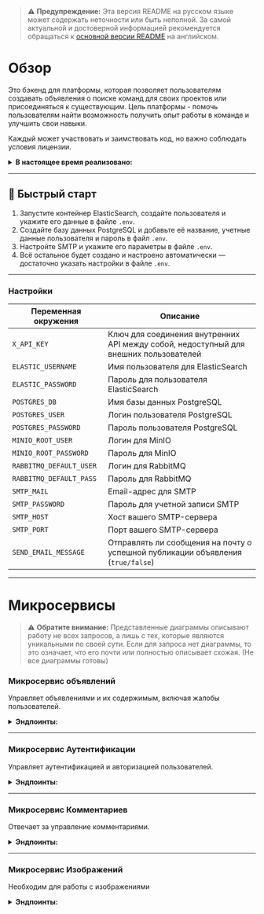 > ⚠️ **Предупреждение:** Эта версия README на русском языке может содержать неточности или быть неполной. За самой актуальной и достоверной информацией рекомендуется обращаться к [основной версии README](README.md) на английском.

# Обзор

Это бэкенд для платформы, которая позволяет пользователям создавать объявления о поиске команд для своих проектов или присоединяться к существующим. Цель платформы - помочь пользователям найти возможность получить опыт работы в команде и улучшить свои навыки.

Каждый может участвовать и заимствовать код, но важно соблюдать условия лицензии.

<details>
  <summary><strong>В настоящее время реализовано:</strong></summary>

  ### Управление объявлениями
  - **Создание, редактирование и удаление объявлений.**
  - **Просмотр списка объявлений.**
  - **Добавление или удаление объявлений из избранного.**
  - **Интеграция с поисковой системой Elasticsearch.**

  ### Управление комментариями и ответами
  - **Создание, редактирование и удаление комментариев к объявлениям.**
  - **Добавление и управление ответными комментариями.**

  ### Управление профилем пользователя и аккаунтом
  - **Регистрация и вход пользователя.**
  - **Редактирование информации профиля пользователя.**
  - **Обновление аватара профиля.**
  - **Просмотр профиля пользователя.**
  - **Удаление учетной записи пользователя.**

  ### Контроль доступа и безопасность
  - **Проверка токена доступа.**
  - **Выдача нового токена доступа с использованием обновляющего токена.**

  ### Инструменты администратора и управление жалобами
  - **Подавать жалобы на пользователей или объявления.**
    - **Привилегии администратора включают:**
      - Просмотр списка жалоб.
      - Удаление жалоб.
  - **Модерация пользователей:**
    - Банить или разбанивать пользователей.
    - Корректировать роли пользователей (повышение или понижение).

  ### Email рассылка
  - **Отправление сообщений на почту (для восстановления пароля или уведомлений)**
</details>

---

## 🚀 Быстрый старт

1. Запустите контейнер ElasticSearch, создайте пользователя и укажите его данные в файле `.env`.  
2. Создайте базу данных PostgreSQL и добавьте её название, учетные данные пользователя и пароль в файл `.env`.  
3. Настройте SMTP и укажите его параметры в файле `.env`.  
4. Всё остальное будет создано и настроено автоматически — достаточно указать настройки в файле `.env`.  

---
### Настройки

| **Переменная окружения**       | **Описание**                                                                                             |
|--------------------------------|-----------------------------------------------------------------------------------------------------------|
| `X_API_KEY`                    | Ключ для соединения внутренних API между собой, недоступный для внешних пользователей                    |
| `ELASTIC_USERNAME`             | Имя пользователя для ElasticSearch                                                                       |
| `ELASTIC_PASSWORD`             | Пароль для пользователя ElasticSearch                                                                    |
| `POSTGRES_DB`                  | Имя базы данных PostgreSQL                                                                               |
| `POSTGRES_USER`                | Логин пользователя PostgreSQL                                                                            |
| `POSTGRES_PASSWORD`            | Пароль пользователя PostgreSQL                                                                           |
| `MINIO_ROOT_USER`              | Логин для MinIO                                                                                          |
| `MINIO_ROOT_PASSWORD`          | Пароль для MinIO                                                                                         |
| `RABBITMQ_DEFAULT_USER`        | Логин для RabbitMQ                                                                                       |
| `RABBITMQ_DEFAULT_PASS`        | Пароль для RabbitMQ                                                                                      |
| `SMTP_MAIL`                    | Email-адрес для SMTP                                                                                     |
| `SMTP_PASSWORD`                | Пароль для учетной записи SMTP                                                                           |
| `SMTP_HOST`                    | Хост вашего SMTP-сервера                                                                                 |
| `SMTP_PORT`                    | Порт вашего SMTP-сервера                                                                                 |
| `SEND_EMAIL_MESSAGE`           | Отправлять ли сообщения на почту о успешной публикации объявления (`true/false`)                        |

---

# Микросервисы
> ⚠️ **Обратите внимание:** Представленные диаграммы описывают работу не всех запросов, а лишь с тех, которые являются уникальными по своей сути. Если для запроса нет диаграммы, то это означает, что его почти или полностью описывает схожая. (Не все диаграммы готовы)

### Микросервис объявлений
Управляет объявлениями и их содержимым, включая жалобы пользователей.
<details>
  <summary><strong>Эндпоинты:</strong></summary>

#### **1. GET** `/card/{id}/get`

- **Описание**: Получить объявление по его уникальному идентификатору.
- **Параметр пути**:
    - `id` — Уникальный идентификатор объявления.
- **Заголовок запроса**:
    - `Authorization` — JWT токен для аутентификации.
- **Пример ответа**:
    ```json
    {
       "id": 15,
       "title": "2-я карточка",
       "text": "описание 2-й карточки",
       "createTime": "2024-10-11T11:13:21.96246",
       "images": [
           {
               "id": 55,
               "imageBucket": "images",
               "imageName": "image-name1.jpg"
           },
           {
               "id": 50,
               "imageBucket": "images",
               "imageName": "image-name2.jpg"
           },
           {
               "id": 51,
               "imageBucket": "images",
               "imageName": "image-name3.jpg"
           },
           {
               "id": 52,
               "imageBucket": "images",
               "imageName": "image-name4.jpg"
           },
           {
               "id": 53,
               "imageBucket": "images",
               "imageName": "image-name5.jpg"
           }
       ],
       "authorName": "johndoe123456789"
   }
    ```
    
- **Коды ответа**:
    - `200 OK`: Успешное получение.
    - `404 Not Found`: Если объявление с указанным идентификатором не существует.

<div align="center">
    <img src="https://devkarmanov.github.io/ImagesForFinderProject/imagesForGitHub/get_card_request.svg" alt="Схема работы запроса" style="width:80%;"/>
    <p><strong>Эта схема представляет собой упрощенный идеальный вариант запроса</strong></p>
</div>

---

#### **2. GET** `/card/getAll/{pageNumber}/{limit}`

- **Описание**: Получить все объявления с поддержкой пагинации.
- **Параметры пути**:
    - `pageNumber` — Номер страницы для получения.
    - `limit` — Количество объявлений на странице.
- **Заголовок запроса**:
    - `Authorization` — JWT токен для аутентификации.
- **Пример ответа**:
    ```json
    {
       "cards": [
           {
               "id": 15,
               "title": "2-я карточка",
               "text": "описание 2-й карточки",
               "createTime": "2024-10-11T11:13:21.96246",
               "images": [
                   {
                       "id": 55,
                       "imageBucket": "images",
                       "imageName": "image-name1.jpg"
                   },
                   {
                       "id": 50,
                       "imageBucket": "images",
                       "imageName": "image-name2.jpg"
                   },
                   {
                       "id": 51,
                       "imageBucket": "images",
                       "imageName": "image-name3.jpg"
                   },
                   {
                       "id": 52,
                       "imageBucket": "images",
                       "imageName": "image-name4.jpg"
                   },
                   {
                       "id": 53,
                       "imageBucket": "images",
                       "imageName": "image-name5.jpg"
                   }
               ],
               "authorName": "johndoe123456789"
           }
       ],
       "last": true,
       "totalPages": 1,
       "totalElements": 1,
       "first": true,
       "numberOfElements": 1
  }
  ```
    
- **Коды ответа**:
    - `200 OK`: Успешное получение.
    - `400 Bad Request`: Если предоставлены некорректные данные.

---

#### **3. GET** `/complaint/get`

- **Описание**: Получить список жалоб.
- **Параметры запроса**:
    - `limit` (опционально, по умолчанию: 5) — Максимальное количество жалоб для возврата.
    - `page` (опционально, по умолчанию: 0) — Номер страницы для постраничной навигации.
    - `complaintType` (опционально, по умолчанию: `all`) — Тип жалобы для фильтрации:
        - `card` — Получить жалобы, связанные с объявлениями.
        - `user` — Получить жалобы, связанные с пользователями.
        - Если не указано или недействительно, будут возвращены все жалобы.
- **Заголовок запроса**:
    - `Authorization` — JWT токен для аутентификации.
- **Пример ответа**:
    ```json
    {
	    "complaints": [
	        {
	            "type": "card",
	            "complaintId": 6,
	            "reason": "reason",
	            "complaintAuthorName": "venik6",
	            "cardId": 2
	        },
	        {
	            "type": "user",
	            "complaintId": 7,
	            "reason": "reason",
	            "complaintAuthorName": "venik6",
	            "userName": "venik3"
	        }
	    ],
	    "last": false,
	    "totalPages": 2,
	    "totalElements": 3,
	    "first": true,
	    "numberOfElements": 2
    }
    ```

- **Коды ответа**:
    - `200 OK`: Успешно получен список жалоб.
    - `400 Bad Request`: Если токен отсутствует или недействителен.
    - `403 Forbidden`: Если у пользователя недостаточно прав для просмотра жалоб.
    - `500 Internal Server Error`: Если произошла ошибка во время процесса получения.

<div align="center">
    <img src="https://devkarmanov.github.io/ImagesForFinderProject/imagesForGitHub/get_complaint_request.svg" alt="Схема работы запроса" style="width:80%;"/>
    <p><strong>Эта схема представляет собой упрощенный идеальный вариант запроса</strong></p>
</div>

---

#### **4. POST** `/card/add`

- **Описание**: Добавить новое объявление.
- **Тело запроса**:
    - `cardDto` — Содержит детали об объявлении (название, текст).
    - `files` — Список изображений для загрузки и прикрепления к объявлению.
- **Заголовок запроса**:
    - `Authorization` — JWT токен для аутентификации.
- **Ответ**:
    - `200 OK`: Успешно создано новое объявление.
    - `400 Bad Request`: Если входные данные недействительны (например, слишком много изображений, отсутствуют обязательные поля).
    - `500 Internal Server Error`: Если возникла проблема во время процесса создания объявления.

<div align="center">
    <img src="https://devkarmanov.github.io/ImagesForFinderProject/imagesForGitHub/add_card_request.svg" alt="Схема работы запроса" style="width:80%;"/>
    <p><strong>Эта схема представляет собой упрощенный идеальный вариант запроса</strong></p>
</div>

---

#### **5. POST** `/complaint/create`

- **Описание**: Подать жалобу на конкретного пользователя или объявление.
- **Тело запроса**:
    - `complaintDto` — Детали жалобы.
- **Заголовок запроса**:
    - `Authorization` — JWT токен для аутентификации.
- **Поддерживаемые типы**: `multipart/form-data`
- **Тело запроса**:
```json
{
    "targetType":"USER или CARD", 
    "reason": "reason",
    "complaintTargetId":"Если вы жалуетесь на пользователя, введите ID пользователя. Если вы жалуетесь на объявление, введите ID объявления."
}
```   
- **Коды ответа**:
    - `200 OK`: Жалоба успешно подана.
    - `400 Bad Request`: Если токен отсутствует или недействителен.
    - `404 Not Found`: Если пользователь или карточка, на которые подана жалоба, не найдены.

---

#### **6. PATCH** `/card/{id}/patch`

- **Описание**: Обновление существующего объявления.
- **Ограничения**:
	- max-request-size: 30MB
	- max-file-size: 6MB
	- card-images-count: 6
- **Path Parameter**:
    - `id` — Уникальный идентификатор объявления для обновления.
- **Request Body**:
    - `cardDto` (Необязательно) — Новые данные для объявления (заголовок, текст).
    - `files` (Необязательно) — Список новых изображений для прикрепления.
- **Request Header**:
    - `Authorization` — JWT токен для аутентификации.
- **Response**:
    - `200 OK`: Объявление успешно обновлено.
    - `404 Not Found`: Если объявление с указанным ID не найдено.
    - `403 Forbidden`: Если у пользователя нет прав на изменение объявления.
    - `500 Internal Server Error`: В случае ошибки во время обновления объявления.

---

#### **7. DELETE** `/card/del/{id}`

- **Описание**: Удаление объявления по его уникальному ID.
- **Path Parameter**:
    - `id` — Уникальный идентификатор объявления для удаления.
- **Request Header**:
    - `Authorization` — JWT токен для аутентификации.
- **Response**:
    - `200 OK`: Объявление успешно удалено.
    - `404 Not Found`: Если объявление с указанным ID не найдено.
    - `500 Internal Server Error`: В случае ошибки во время процесса удаления.

<div align="center">
    <img src="https://devkarmanov.github.io/ImagesForFinderProject/imagesForGitHub/delete_card_request.svg" alt="Схема работы запроса" style="width:80%;"/>
    <p><strong>Эта схема представляет собой упрощенный идеальный вариант запроса</strong></p>
</div>

---

#### **8. DELETE** `/card/image/del/{cardId}/{imageId}`

- **Описание**: Удаление конкретного изображения из объявления.
- **Path Parameters**:
    - `cardId` — ID объявления.
    - `imageId` — ID изображения для удаления.
- **Request Header**:
    - `Authorization` — JWT токен для аутентификации.
- **Response**:
    - `200 OK`: Изображение успешно удалено из объявления.
    - `404 Not Found`: Если объявление или изображение с указанным ID не найдено.
    - `500 Internal Server Error`: В случае ошибки во время процесса удаления.

---

#### **9. DELETE** `/complaint/delOne/{complaintId}`

- **Описание**: Удаление конкретной жалобы по её уникальному ID.
- **Path Parameter**:
    - `complaintId` — Уникальный идентификатор жалобы для удаления.
- **Request Header**:
    - `Authorization` — JWT токен для аутентификации.
- **Response Codes**:
    - `200 OK`: Жалоба успешно удалена.
    - `400 Bad Request`: Если токен отсутствует или недействителен.
    - `404 Not Found`: Если владелец токена не существует.
    - `403 Forbidden`: Если у пользователя нет прав на удаление жалобы.

---

#### **10. GET** `/card/search`

- **Описание**: Поиск нужных объявлений по запросу.
- **Path Parameter**:
  - `limit` (необязательно, по умолчанию: 5) — Максимальное количество жалоб для возврата.
  - `page` (необязательно, по умолчанию: 0) — Номер страницы для пагинации.
  - `query` — Информация, которую нужно найти.
  - `createTime` (необязательно) — фильтр поиска от этой даты.
- **Request Header**:
    - `Authorization` — JWT токен для аутентификации.
- **Пример ответа**:
    ```json
	{
	    "cards": [
	        {
	            "id": 3,
	            "title": "1-я карточка",
	            "text": "описание 1-й карточки",
	            "createTime": "2024-11-01",
	            "images": [
	                {
	                    "id": 9,
	                    "imageBucket": "images",
	                    "imageName": "01427c90-c59f-4f51-9792-83520bd335e6-R.jpg"
	                },
	                {
	                    "id": 10,
	                    "imageBucket": "images",
	                    "imageName": "01427c90-c59f-4f51-9792-83520bd335e6-ojpu5betwgy0zqsnlq87xhouqtiydlwk.jpg"
	                },
	                {
	                    "id": 11,
	                    "imageBucket": "images",
	                    "imageName": "01427c90-c59f-4f51-9792-83520bd335e6-ojpu5betwgy0zqsnlq87xhouqtiydlwk (1).jpg"
	                },
	                {
	                    "id": 12,
	                    "imageBucket": "images",
	                    "imageName": "01427c90-c59f-4f51-9792-83520bd335e6-R (1).jpg"
	                }
	            ],
	            "authorName": "venik6"
	        }
	    ],
	    "last": true,
	    "totalPages": 1,
	    "totalElements": 1,
	    "first": true,
	    "numberOfElements": 1
	}
    ```
    
- **Response Codes**:
    - `200 OK`: Успешное получение данных.
    - `401 Unauthorized`: Если токен недействителен.
    - `500 Internal Server Error`: В случае ошибки во время удаления.
</details>
 
---

### Микросервис Аутентификации
Управляет аутентификацией и авторизацией пользователей.
<details>
  <summary><strong>Эндпоинты:</strong></summary>
	
#### **1. POST** `/auth/register`

- **Описание**: Регистрация нового пользователя.
- **Тело запроса**:
```json
{
  "name": "johndoe123456789",
  "password": "securePassword!2024",
  "email": "johndoe@example.com",
  "role": ["USER","ADMIN"],
  "firstName": "John",
  "lastName": "Doe",
  "description": "Увлеченный разработчик с опытом в Java и микросервисах.",
  "country": "Беларусь",
  "roleInCommand": "Ведущий разработчик",
  "skills": "Java, Spring Boot, Microservices, Docker, Kubernetes"
}
```   
- **Коды ответа**:
    - `200 OK`: Пользователь успешно зарегистрирован.
    - `400 Bad Request`: Если пользователь уже существует.

---

#### **2. POST** `/auth/login`

- **Описание**: Аутентификация пользователя и генерация access и refresh токенов.
- **Тело запроса**:
```json
{
  "username": "johndoe123456789",
  "password": "securePassword!2024"
}
```   
- **Коды ответа**:
    - `200 OK`: Возвращает access и refresh токены:
      ```json
      {
        "jwtToken": "token", (Продолжительность жизни составляет 15 минут)
        "refreshToken": "token" (Продолжительность жизни составляет 7 дней)
      }
      ```
    - `401 Unauthorized`: Если имя пользователя или пароль неверны.

---

#### **3. POST** `/auth/refresh-token`

- **Описание**: Обновление access токена.
- **Тело запроса**:
```json
{
    "refreshToken": "token"
}
```   
- **Коды ответа**:
    - `200 OK`: Возвращает новый access токен:
      ```json
      {
        "accessToken": "token"
      }
      ```
    - `400 Bad Request`: Если refresh токен равен `null`.

---

#### **4. GET** `/auth/validate`

- **Описание**: Проверка валидности access токена.
- **Заголовок запроса**:
    - `Authorization` — JWT токен для аутентификации.
- **Коды ответа**:
    - `200 OK`: Возвращает результат валидации:
      ```json
      {
        "valid": true
      }
      ```
    - `401 Unauthorized`: Если токен недействителен.

---

#### **5. GET** `/user/profile/{userName}`

- **Описание**: Получение данных о пользователе.
- **Заголовок запроса**:
    - `Authorization` — JWT токен для аутентификации.
- **Параметры запроса**:
    - `userName` — Имя пользователя, данные которого нужно получить.
- **Коды ответа**:
    - `200 OK`: Возвращает данные пользователя:
      ```json
      {
	    "id": 2,
	    "name": "venik",
	    "email": "example@mail.com",
	    "role": [
	        "USER"
	    ],
	    "firstName": "name",
	    "lastName": "surname",
	    "description": "asd",
	    "country": "Беларусь",
	    "roleInCommand": "asd",
	    "skills": "asd",
	    "profileImage": {
	        "imageName": null,
	        "bucketName": null
	    },
	    "userCards": [
	        {
                    "id": "1",
	            "title": "тест",
	            "text": "тестовый"
	        },
	        {
                    "id": "1",
	            "title": "тест2",
	            "text": "тестовый2"
	        }
	    ]
      }
      ```
    - `500 Internal Server Error`: В случае ошибки сервера.

---

#### **6. PATCH** `/user/patch`.

- **Описание**: Обновляет выбранные поля аутентифицированного пользователя.
- **Заголовок запроса**:
    - `Authorization` - JWT-токен для аутентификации.
    - `Content-Type: application/json` - Обязательный заголовок для JSON-данных.
- **Тело запроса** (объект JSON, все поля необязательны):
    ```json
    {
	    "name": "string",  
	    "email": "string", 
	    "firstName": "string", 
	    "lastName": "string",
	    "description": "string",
	    "country": "string",
	    "roleInCommand": "string",
	    "skills": "string"
    }
    ```
- **Коды ответов**:
    - `200 OK`: Успешное обновление.
    - `400 Bad Request`: Неверные данные в запросе.

Переведено с помощью DeepL.com (бесплатная версия)

---

#### **7. DELETE** `/user/del`

- **Описание**: Удаляет владельца токена.
- **Заголовок запроса**:
    - `Authorization` — JWT токен для аутентификации.
- **Коды ответа**:
    - `200 OK`: Пользователь успешно удален.
    - `400 Bad Request`: Проблема с токеном.
    - `500 Internal Server Error`: Проблема с удалением пользователя на сервере.

---

#### **8. POST** `/user/toggle/favoriteCard/{cardId}`

- **Описание**: Добавляет карточку в избранное при первом обращении и удаляет её из избранного при повторном.
- **Параметр пути**:
    - `cardId` — Уникальный идентификатор карточки.
- **Заголовок запроса**:
    - `Authorization` — JWT токен для аутентификации.
- **Коды ответа**:
    - `200 OK`: Успешное добавление или удаление карточки из избранного.
    - `400 Bad Request`: Если пользователь не найден.

---

#### **9. GET** `/user/favoriteCard/get`

- **Описание**: Получает список id избранных карточек текущего пользователя.
- **Заголовок запроса**:
    - `Authorization` — JWT токен для аутентификации.
- **Коды ответа**:
    - `200 OK`: возвращает id избранных объявлений.
      ```json
      [
	    2,
	    3
      ]
      ```
    - `400 Bad Request`: Если пользователь не найден.
    - `500 Internal Server Error`: Если произошла ошибка при обработке запроса.

---

#### **10. PATCH** `/user/block/{userName}`

- **Описание**: Блокирует пользователя с указанным именем пользователя.
- **Параметр пути**:
    - `userName` — Имя пользователя, которого нужно заблокировать.
- **Параметры запроса**:
    - `year`, `month`, `dayOfMonth`, `hours`, `minutes`, `seconds` — Дата, когда пользователь будет разблокирован.
    - `reason` — Причина блокировки.
- **Заголовок запроса**:
    - `Authorization` — JWT токен для аутентификации.
- **Коды ответа**:
    - `200 OK`: Пользователь успешно заблокирован.
    - `400 Bad Request`: Если пользователь не найден.

---

#### **11. PATCH** `/user/unblock/{userName}`

- **Описание**: Разблокирует пользователя с указанным именем пользователя.
- **Параметр пути**:
    - `userName` — Имя пользователя, которого нужно разблокировать.
- **Заголовок запроса**:
    - `Authorization` — JWT токен для аутентификации.
- **Коды ответа**:
    - `200 OK`: Пользователь успешно разблокирован.
    - `400 Bad Request`: Если пользователь не найден.

---

#### **12. PATCH** `/user/toggle/authorities/{userName}`

- **Описание**: Добавляет роль ADMIN (если её не было) или удаляет её (если она была).
- **Параметр пути**:
    - `userName` — Имя пользователя, для которого нужно изменить роли.
- **Заголовок запроса**:
    - `Authorization` — JWT токен для аутентификации.
- **Коды ответа**:
    - `200 OK`: Роли пользователя успешно изменены.
    - `400 Bad Request`: Если пользователь не найден или недостаточно прав для изменения ролей.

---

#### **13. GET** `/user/recovery/mail`

- **Description**: Генерирует и отправляет электронное письмо со ссылкой для смены вашего пароля.
- **Request body**:
```json
{
    "email": "email@example.com",
    "password":"new_password"
}

``` 
- **Response Codes**:
    - `200 OK`: Письмо было успешно отправлено.
    - `400 Bad Request`: Если произошла ошибка сервера.
</details>

---

### Микросервис Комментариев
Отвечает за управление комментариями.
<details>
  <summary><strong>Эндпоинты:</strong></summary>
	
#### **1. GET** `/comment/get/{cardId}`

- **Описание**: Получить все комментарии к этому объявлению.
- **Заголовок запроса**:
    - `Authorization` — JWT токен для аутентификации.
 - **Параметры пути**:
    - `pageNumber` — Номер страницы для получения.
    - `limit` — Количество объявлений на странице.
    - `cardId` - ID объявления.
- **Коды ответа**:
    - `200 OK`: Возвращает комментарии к объявлению:
      ```json
		[
		    {
			"commentId": 1,
			"text": "СУПЕР",
			"createdAt": "2024-10-26T20:52:21.048719",
			"commentAuthorDto": {
			    "name": "venik5"
			},
			"replyQuantity": 0
		    },
		    {
			"commentId": 2,
			"text": "СУПЕР",
			"createdAt": "2024-10-26T20:52:22.74424",
			"commentAuthorDto": {
			    "name": "venik5"
			},
			"replyQuantity": 2
		    },
		    {
			"commentId": 3,
			"text": "СУПЕР",
			"createdAt": "2024-10-26T20:52:24.309763",
			"commentAuthorDto": {
			    "name": "venik5"
			},
			"replyQuantity": 1
		    }
		]
      ```
    - `400 Bad Request`: Если объявление не найдено или возникла непредвиденная ошибка.
    - `401 Unauthorized`: Если токен недействителен или пользователь не найден.
    - `500 Internal Server Error`: Если произошла внутренняя ошибка.

---

#### **2. POST** `comment/add/{cardId}`

- **Описание**: Добавить новый комментарий к конкретному объявлению по его ID.
- **Параметр пути**:
    - `cardId`: ID объявления, к которому будет добавлен комментарий.
- **Тело запроса**:
    - `commentDto`: Содержит текст комментария:
    ```json
    {
      "text": "Это комментарий"
    }
    ```
- **Заголовок запроса**:
    - `Authorization` — JWT токен для аутентификации.
- **Коды ответа**:
    - `200 OK`: Если комментарий успешно добавлен.
    - `401 Unauthorized`: Если токен не существует или недействителен.
    - `400 Bad Request`: Если объявление не найдено, данные некорректны или произошла неизвестная ошибка.

---

#### **3. DELETE** `/comment/del/{commentId}`

- **Описание**: Удалить конкретный комментарий по его уникальному ID.
- **Параметр пути**:
    - `commentId` — Уникальный идентификатор удаляемого комментария.
- **Заголовок запроса**:
    - `Authorization` — JWT токен для аутентификации.
- **Коды ответа**:
    - `200 OK`: Комментарий успешно удален.
    - `400 Bad Request`: Если комментарий не найден или у пользователя недостаточно прав.
    - `401 Unauthorized`: Если предоставленный токен не существует или недействителен.
    - `500 Internal Server Error`: Если произошла внутренняя ошибка при удалении комментария.

---

#### **4. PATCH** `/comment/{commentId}/patch`

- **Описание**: Обновить (отредактировать) существующий комментарий.
- **Параметр пути**:
    - `commentId` — Уникальный идентификатор редактируемого комментария.
- **Тело запроса**:
    - `commentDto` — Содержит новые данные для редактирования комментария:
    ```json
    {
      "text": "Это обновленный комментарий"
    }
    ```
- **Заголовок запроса**:
    - `Authorization` — JWT токен для аутентификации.
- **Коды ответа**:
    - `200 OK`: Комментарий успешно обновлен.
    - `400 Bad Request`: Если комментарий не найден или данные некорректны.
    - `401 Unauthorized`: Если предоставленный токен не существует или недействителен.
    - `500 Internal Server Error`: Если произошла неизвестная ошибка во время обновления.

---

#### **5. POST** `/comment/reply/{commentId}`

- **Описание**: Добавить ответ к конкретному комментарию по его ID.
- **Параметр пути**:
    - `commentId` — ID комментария, к которому будет добавлен ответ.
- **Тело запроса**:
    - `commentDto`: Содержит текст ответа:
    ```json
    {
      "text": "Это ответ"
    }
    ```
- **Заголовок запроса**:
    - `Authorization` — JWT токен для аутентификации.
- **Коды ответа**:
    - `200 OK`: Если ответ успешно добавлен.
    - `401 Unauthorized`: Если токен не существует или недействителен.
    - `500 Internal Server Error`: Если комментарий не найден, данные некорректны или произошла неизвестная ошибка.

---

#### **6. GET** `/comment/reply/get/{commentId}`

- **Описание**: Получить все ответы на конкретный комментарий по его ID.
- **Параметр пути**:
    - `commentId` — ID комментария, для которого запрашиваются ответы.
- **Параметры запроса**:
    - `page` — Номер страницы для получения (опционально, по умолчанию 0).
    - `limit` — Количество ответов на странице (опционально, по умолчанию 10).
- **Заголовок запроса**:
    - `Authorization` — JWT токен для аутентификации.
- **Коды ответа**:
    - `200 OK`: Возвращает список ответов на указанный комментарий:
      ```json
		[
		    {
		        "commentId": 4,
		        "text": "СУПЕР",
		        "createdAt": "2024-10-26T20:54:09.6585",
		        "commentAuthorDto": {
		            "name": "venik5"
		        },
		        "replyQuantity": 0
		    },
		    {
		        "commentId": 5,
		        "text": "СУПЕР",
		        "createdAt": "2024-10-26T20:54:10.891731",
		        "commentAuthorDto": {
		            "name": "venik5"
		        },
		        "replyQuantity": 0
		    },
		    {
		        "commentId": 6,
		        "text": "СУПЕР",
		        "createdAt": "2024-10-26T20:54:11.652032",
		        "commentAuthorDto": {
		            "name": "venik5"
		        },
		        "replyQuantity": 0
		    }
		]
      ```
    - `401 Unauthorized`: Если токен недействителен или пользователь не найден.
    - `400 Bad Request`: Если комментарий не найден.
    - `500 Internal Server Error`: Если произошла внутренняя ошибка.
</details>

---

### Микросервис Изображений
Необходим для работы с изображениями
<details>
  <summary><strong>Эндпоинты:</strong></summary>
	
#### **1. POST** `/image/addProfileImage`

- **Описание**: Добавляет изображение в профиль.
- **Content-Type**: multipart/form-data
- **Параметр пути**:
    - `cardId`: Идентификатор карточки, к которой будет добавлен комментарий.
- **Тело запроса**:
    - `profileImage`: Изображение для добавления.
- **Заголовок запроса**:
    - `Authorization` — JWT токен для аутентификации.
- **Коды ответа**:
    - `200 OK`: Если изображение профиля успешно добавлено.
    - `401 Unauthorized`: Если токен отсутствует или недействителен.
    - `500 Internal Server Error`: Если произошла внутренняя ошибка при сохранении изображения или любая другая неожиданная ошибка.
</details>
